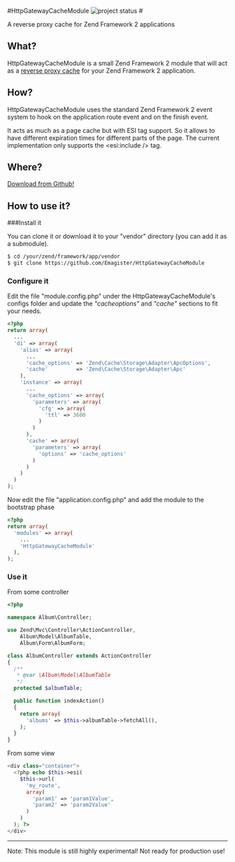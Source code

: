 #HttpGatewayCacheModule ![project status](http://stillmaintained.com/Emagister/HttpGatewayCacheModule.png) #

A reverse proxy cache for Zend Framework 2 applications

## What?

HttpGatewayCacheModule is a small Zend Framework 2 module that will act as a [reverse proxy cache](http://en.wikipedia.org/wiki/Reverse_proxy)
for your Zend Framework 2 application.

## How?

HttpGatewayCacheModule uses the standard Zend Framework 2 event system to hook on the application route event and on the finish event.

It acts as much as a page cache but with ESI tag support. So it allows to have different expiration times for different parts of
the page. The current implementation only supports the &lt;esi:include /&gt; tag.

## Where?

<a href="https://github.com/Emagister/HttpGatewayCacheModule/zipball/master" class="button big icon fork">Download from Github!</a>

## How to use it?

###Install it

You can clone it or download it to your "vendor" directory (you can add it as a submodule).

```bash
$ cd /your/zend/framework/app/vendor
$ git clone https://github.com/Emagister/HttpGatewayCacheModule
```

### Configure it

Edit the file "module.config.php" under the HttpGatewayCacheModule's configs folder and update the _"cacheoptions"_ and _"cache"_
sections to fit your needs.

```php
<?php
return array(
  ...
  'di' => array(
    'alias' => array(
      ...
      'cache_options' => 'Zend\Cache\Storage\Adapter\ApcOptions',
      'cache'         => 'Zend\Cache\Storage\Adapter\Apc'
    ),
    'instance' => array(
      ...
      'cache_options' => array(
        'parameters' => array(
          'cfg' => array(
            'ttl' => 3600
          )
        )
      ),
      'cache' => array(
        'parameters' => array(
          'options' => 'cache_options'
        )
      )
    )
  )
);
```

Now edit the file "application.config.php" and add the module to the bootstrap phase

```php
<?php
return array(
  'modules' => array(
    ...
    'HttpGatewayCacheModule'
  ),
);
```

### Use it
From some controller

```php
<?php

namespace Album\Controller;

use Zend\Mvc\Controller\ActionController,
    Album\Model\AlbumTable,
    Album\Form\AlbumForm;

class AlbumController extends ActionController
{
  /**
   * @var \Album\Model\AlbumTable
   */
  protected $albumTable;

  public function indexAction()
  {
    return array(
      'albums' => $this->albumTable->fetchAll(),
    );
  }
}
```

From some view

```php
<div class="container">
  <?php echo $this->esi(
    $this->url(
      'my_route',
      array(
        'param1' => 'param1Value',
        'param2' => 'param2Value'
      )
    )
  ); ?>
</div>
```

* * *
Note: This module is still highly experimental! Not ready for production use!